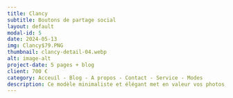 ```yaml
---
title: Clancy
subtitle: Boutons de partage social
layout: default
modal-id: 5
date: 2024-05-13
img: Clancy$79.PNG
thumbnail: clancy-detail-04.webp
alt: image-alt
project-date: 5 pages + blog
client: 700 €
category: Acceuil - Blog - A propos - Contact - Service - Modes
description: Ce modèle minimaliste et élégant met en valeur vos photos, illustrations et projets de manière optimale. Son interface intuitive vous permet de créer facilement un portfolio professionnel qui capte l'attention de vos visiteurs. Mettez l'accent sur vos réalisations. Grâce au mode sombre et clair, offrez une expérience de navigation agréable à vos visiteurs. Le chargement ultra-rapide permet de garder vos visiteurs engagés dès les premières secondes. Compatible avec tous les appareils, votre portfolio s'affiche parfaitement sur tous les écrans.
---
```


